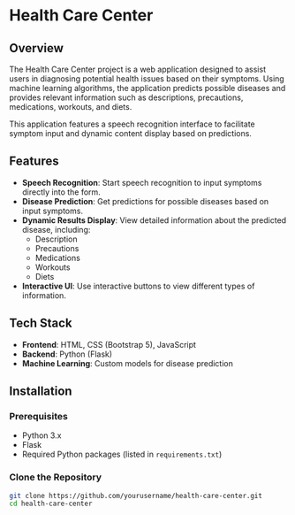 # Health Care Center

## Overview
The Health Care Center project is a web application designed to assist users in diagnosing potential health issues based on their symptoms. Using machine learning algorithms, the application predicts possible diseases and provides relevant information such as descriptions, precautions, medications, workouts, and diets.

This application features a speech recognition interface to facilitate symptom input and dynamic content display based on predictions.

## Features
- **Speech Recognition**: Start speech recognition to input symptoms directly into the form.
- **Disease Prediction**: Get predictions for possible diseases based on input symptoms.
- **Dynamic Results Display**: View detailed information about the predicted disease, including:
  - Description
  - Precautions
  - Medications
  - Workouts
  - Diets
- **Interactive UI**: Use interactive buttons to view different types of information.

## Tech Stack
- **Frontend**: HTML, CSS (Bootstrap 5), JavaScript
- **Backend**: Python (Flask)
- **Machine Learning**: Custom models for disease prediction

## Installation

### Prerequisites
- Python 3.x
- Flask
- Required Python packages (listed in `requirements.txt`)

### Clone the Repository
```bash
git clone https://github.com/yourusername/health-care-center.git
cd health-care-center
